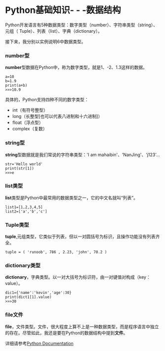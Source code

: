 
Python基础知识- - -数据结构
====

Python开发语言有5种数据类型：数字类型（number）、字符串类型（string）、元组（ Tuple）、列表（list）、字典（dictionary）。

接下来，我分别以实例说明6中数据类型。

### number型

**number**型数据在Python中，称为数字类型，就是1、-2、1.3这样的数据。

```
a=10
b=1.9
print(a+b)
>>>10.9
```

具体的，Python支持四种不同的数字类型：
- int（有符号整型）
- long（长整型[也可以代表八进制和十六进制]）
- float（浮点型）
- complex（复数）

### string型

**string**型数据就是我们常说的字符串类型：'I am mahaibin'、'NanJing'、'j123'...

```
str='Hello world'
print(str[1])
>>>e
```

### list类型

**list**类型是Python中最常用的数据类型之一，它的中文名就叫“列表”。
```
list1=[1,2,3,4,5]
list2=['a','b','c']
```

### Tuple类型

**tuple**,元组类型，它类似于列表，但以一对圆括号为标识，且操作功能没有列表齐全。
```
tuple = ( 'runoob', 786 , 2.23, 'john', 70.2 )
```

### dictionary类型

**dictionary**，字典类型。以一对大括号为标识符，由一对键值对构成（key：value）。
```
dic1={'name':'kevin','age':30}
print(dict1[1].value)
>>>30
```

### file文件

**file**，文件类型。文件，很大程度上算不上是一种数据类型，而是程序语言中独立的存在。尽管如此，我还是要在Python的数据结构中提到**文件**。


详细请参考[Python Documentation](https://docs.python.org/3/)
